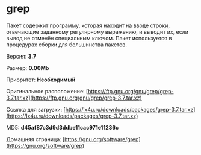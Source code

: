 # grep

Пакет содержит программу, которая находит на вводе строки, отвечающие заданному регулярному выражению, и выводит их, если вывод не отменён специальным ключом. Пакет используется в процедурах сборки для большинства пакетов.

Версия: **3.7**

Размер: **0.00Mb**

Приоритет: **Необходимый**

Оригинальное расположение: [https://ftp.gnu.org/gnu/grep/grep-3.7.tar.xz](https://ftp.gnu.org/gnu/grep/grep-3.7.tar.xz)

Ссылка для загрузки: [https://lx4u.ru/downloads/packages/grep-3.7.tar.xz](https://lx4u.ru/downloads/packages/grep-3.7.tar.xz)

MD5: **d45af87c3d9d3ddbe11cac971e11236c**

Домашняя страница: [https://gnu.org/software/grep](https://gnu.org/software/grep)